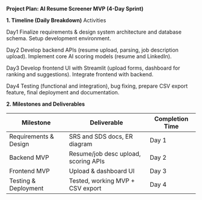 **Project Plan: AI Resume Screener MVP (4-Day Sprint)**

**1. Timeline (Daily Breakdown)**
Activities

Day1	Finalize requirements & design system architecture and database schema. Setup     development environment.

Day2	Develop backend APIs (resume upload, parsing, job description upload). Implement core AI scoring models (resume and LinkedIn).

Day3	Develop frontend UI with Streamlit (upload forms, dashboard for ranking and suggestions). Integrate frontend with backend.

Day4	Testing (functional and integration), bug fixing, prepare CSV export feature, final deployment and documentation.

**2. Milestones and Deliverables**

| **Milestone**     | **Deliverable**  | **Completion Time**    |
|----------|----|------------|
| Requirements & Design | SRS and SDS docs, ER diagram  | Day 1        |
| Backend MVP	 | Resume/job desc upload, scoring APIs | Day 2     |
| Frontend MVP     | Upload & dashboard UI  | Day 3  |
| Testing & Deployment     | Tested, working MVP + CSV export  | Day 4  |